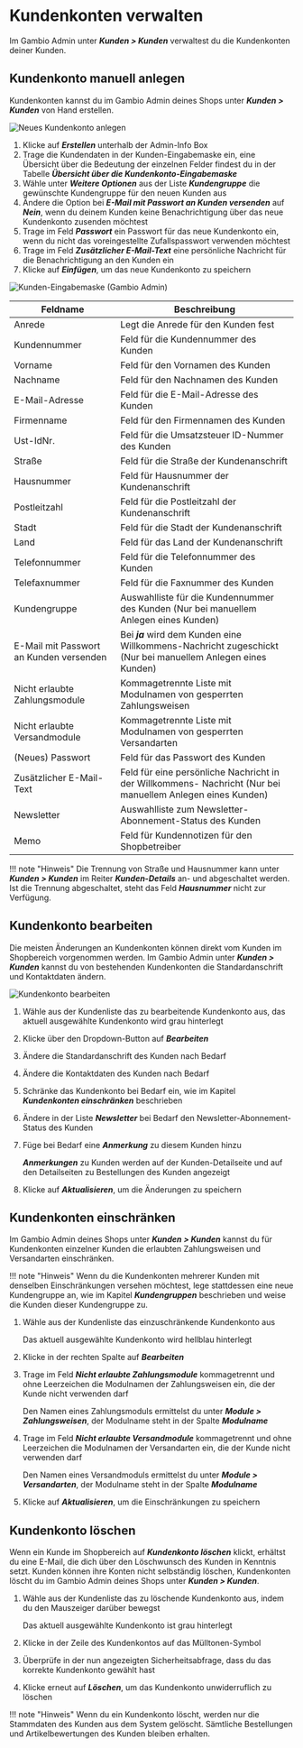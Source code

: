 # Kundenkonten verwalten

Im Gambio Admin unter _**Kunden \> Kunden**_ verwaltest du die Kundenkonten deiner Kunden.

## Kundenkonto manuell anlegen

Kundenkonten kannst du im Gambio Admin deines Shops unter _**Kunden \> Kunden**_ von Hand erstellen.

![](../../Bilder/Abb163_NeuesKundenkontoAnlegen.png "Neues Kundenkonto anlegen")

1.  Klicke auf _**Erstellen**_ unterhalb der Admin-Info Box
2.  Trage die Kundendaten in der Kunden-Eingabemaske ein, eine Übersicht über die Bedeutung der einzelnen Felder findest du in der Tabelle _**Übersicht über die Kundenkonto-Eingabemaske**_
3.  Wähle unter _**Weitere Optionen**_ aus der Liste _**Kundengruppe**_ die gewünschte Kundengruppe für den neuen Kunden aus
4.  Ändere die Option bei _**E-Mail mit Passwort an Kunden versenden**_ auf _**Nein**_, wenn du deinem Kunden keine Benachrichtigung über das neue Kundenkonto zusenden möchtest
5.  Trage im Feld _**Passwort**_ ein Passwort für das neue Kundenkonto ein, wenn du nicht das voreingestellte Zufallspasswort verwenden möchtest
6.  Trage im Feld _**Zusätzlicher E-Mail-Text**_ eine persönliche Nachricht für die Benachrichtigung an den Kunden ein
7.  Klicke auf _**Einfügen**_, um das neue Kundenkonto zu speichern

![](../../Bilder/Abb164_KundenEingabemaskeGambioAdmin.png "Kunden-Eingabemaske (Gambio Admin)")

|Feldname|Beschreibung|
|--------|------------|
|Anrede|Legt die Anrede für den Kunden fest|
|Kundennummer|Feld für die Kundennummer des Kunden|
|Vorname|Feld für den Vornamen des Kunden|
|Nachname|Feld für den Nachnamen des Kunden|
|E-Mail-Adresse|Feld für die E-Mail-Adresse des Kunden|
|Firmenname|Feld für den Firmennamen des Kunden|
|Ust-IdNr.|Feld für die Umsatzsteuer ID-Nummer des Kunden|
|Straße|Feld für die Straße der Kundenanschrift|
|Hausnummer|Feld für Hausnummer der Kundenanschrift|
|Postleitzahl|Feld für die Postleitzahl der Kundenanschrift|
|Stadt|Feld für die Stadt der Kundenanschrift|
|Land|Feld für das Land der Kundenanschrift|
|Telefonnummer|Feld für die Telefonnummer des Kunden|
|Telefaxnummer|Feld für die Faxnummer des Kunden|
|Kundengruppe|Auswahlliste für die Kundennummer des Kunden \(Nur bei manuellem Anlegen eines Kunden\)|
|E-Mail mit Passwort an Kunden versenden|Bei _**ja**_ wird dem Kunden eine Willkommens-Nachricht zugeschickt \(Nur bei manuellem Anlegen eines Kunden\)|
|Nicht erlaubte Zahlungsmodule|Kommagetrennte Liste mit Modulnamen von gesperrten Zahlungsweisen|
|Nicht erlaubte Versandmodule|Kommagetrennte Liste mit Modulnamen von gesperrten Versandarten|
|\(Neues\) Passwort|Feld für das Passwort des Kunden|
|Zusätzlicher E-Mail-Text|Feld für eine persönliche Nachricht in der Willkommens- Nachricht \(Nur bei manuellem Anlegen eines Kunden\)|
|Newsletter|Auswahlliste zum Newsletter-Abonnement-Status des Kunden|
|Memo|Feld für Kundennotizen für den Shopbetreiber|

!!! note "Hinweis" 
	 Die Trennung von Straße und Hausnummer kann unter _**Kunden \> Kunden**_ im Reiter _**Kunden-Details**_ an- und abgeschaltet werden. Ist die Trennung abgeschaltet, steht das Feld _**Hausnummer**_ nicht zur Verfügung.

## Kundenkonto bearbeiten

Die meisten Änderungen an Kundenkonten können direkt vom Kunden im Shopbereich vorgenommen werden. Im Gambio Admin unter _**Kunden \> Kunden**_ kannst du von bestehenden Kundenkonten die Standardanschrift und Kontaktdaten ändern.

![](../../Bilder/Abb165_KundenkontoBearbeiten.png "Kundenkonto bearbeiten")

1.  Wähle aus der Kundenliste das zu bearbeitende Kundenkonto aus, das aktuell ausgewählte Kundenkonto wird grau hinterlegt
2.  Klicke über den Dropdown-Button auf _**Bearbeiten**_
3.  Ändere die Standardanschrift des Kunden nach Bedarf
4.  Ändere die Kontaktdaten des Kunden nach Bedarf
5.  Schränke das Kundenkonto bei Bedarf ein, wie im Kapitel _**Kundenkonten einschränken**_ beschrieben
6.  Ändere in der Liste _**Newsletter**_ bei Bedarf den Newsletter-Abonnement-Status des Kunden
7.  Füge bei Bedarf eine _**Anmerkung**_ zu diesem Kunden hinzu

    _**Anmerkungen**_ zu Kunden werden auf der Kunden-Detailseite und auf den Detailseiten zu Bestellungen des Kunden angezeigt

8.  Klicke auf _**Aktualisieren**_, um die Änderungen zu speichern

## Kundenkonten einschränken

Im Gambio Admin deines Shops unter _**Kunden \> Kunden**_ kannst du für Kundenkonten einzelner Kunden die erlaubten Zahlungsweisen und Versandarten einschränken.

!!! note "Hinweis" 
	 Wenn du die Kundenkonten mehrerer Kunden mit denselben Einschränkungen versehen möchtest, lege stattdessen eine neue Kundengruppe an, wie im Kapitel _**Kundengruppen**_ beschrieben und weise die Kunden dieser Kundengruppe zu.

1.  Wähle aus der Kundenliste das einzuschränkende Kundenkonto aus

    Das aktuell ausgewählte Kundenkonto wird hellblau hinterlegt

2.  Klicke in der rechten Spalte auf _**Bearbeiten**_
3.  Trage im Feld _**Nicht erlaubte Zahlungsmodule**_ kommagetrennt und ohne Leerzeichen die Modulnamen der Zahlungsweisen ein, die der Kunde nicht verwenden darf

    Den Namen eines Zahlungsmoduls ermittelst du unter _**Module \> Zahlungsweisen**_, der Modulname steht in der Spalte _**Modulname**_

4.  Trage im Feld _**Nicht erlaubte Versandmodule**_ kommagetrennt und ohne Leerzeichen die Modulnamen der Versandarten ein, die der Kunde nicht verwenden darf

    Den Namen eines Versandmoduls ermittelst du unter _**Module \> Versandarten**_, der Modulname steht in der Spalte _**Modulname**_

5.  Klicke auf _**Aktualisieren**_, um die Einschränkungen zu speichern

## Kundenkonto löschen

Wenn ein Kunde im Shopbereich auf _**Kundenkonto löschen**_ klickt, erhältst du eine E-Mail, die dich über den Löschwunsch des Kunden in Kenntnis setzt. Kunden können ihre Konten nicht selbständig löschen, Kundenkonten löscht du im Gambio Admin deines Shops unter _**Kunden \> Kunden**_.

1.  Wähle aus der Kundenliste das zu löschende Kundenkonto aus, indem du den Mauszeiger darüber bewegst

    Das aktuell ausgewählte Kundenkonto ist grau hinterlegt

2.  Klicke in der Zeile des Kundenkontos auf das Mülltonen-Symbol
3.  Überprüfe in der nun angezeigten Sicherheitsabfrage, dass du das korrekte Kundenkonto gewählt hast
4.  Klicke erneut auf _**Löschen**_, um das Kundenkonto unwiderruflich zu löschen

!!! note "Hinweis" 
	 Wenn du ein Kundenkonto löscht, werden nur die Stammdaten des Kunden aus dem System gelöscht. Sämtliche Bestellungen und Artikelbewertungen des Kunden bleiben erhalten.
	 
	 
